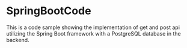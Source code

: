 # SpringBootCode
This is a code sample showing the implementation of get and post api utilizing the Spring Boot framework with a PostgreSQL database in the backend.
